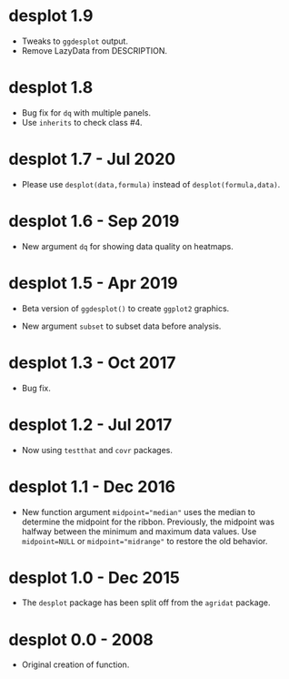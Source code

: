 # desplot 1.9

* Tweaks to `ggdesplot` output.
* Remove LazyData from DESCRIPTION.

# desplot 1.8

* Bug fix for `dq` with multiple panels.
* Use `inherits` to check class #4.


# desplot 1.7 - Jul 2020

* Please use `desplot(data,formula)` instead of `desplot(formula,data)`.


# desplot 1.6 - Sep 2019

* New argument `dq` for showing data quality on heatmaps.


# desplot 1.5 - Apr 2019

* Beta version of `ggdesplot()` to create `ggplot2` graphics.

* New argument `subset` to subset data before analysis.


# desplot 1.3 - Oct 2017

* Bug fix.


# desplot 1.2 - Jul 2017

* Now using `testthat` and `covr` packages.


# desplot 1.1 - Dec 2016

* New function argument `midpoint="median"` uses the median to determine the midpoint for the ribbon. Previously, the midpoint was halfway between the minimum and maximum data values.  Use `midpoint=NULL` or `midpoint="midrange"` to restore the old behavior.


# desplot 1.0 - Dec 2015

* The `desplot` package has been split off from the `agridat` package.


# desplot 0.0 - 2008

* Original creation of function.
